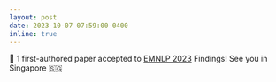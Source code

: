 ```yaml
---
layout: post
date: 2023-10-07 07:59:00-0400
inline: true
---
```


:tada: 1 first-authored paper accepted to <a href="https://2023.emnlp.org/">EMNLP 2023</a> Findings! See you in Singapore 🇸🇬